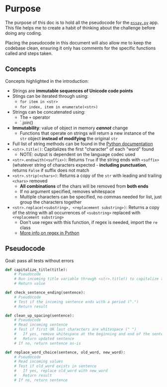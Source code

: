 # Purpose

The purpose of this doc is to hold all the pseudocode for the [`essay.py`](essay.py) app. This file helps me to create a habit of thinking about the challenge before doing any coding.

Placing the pseudocode in this document will also allow me to keep the codebase clean, ensuring it only has comments for the specific functions called and steps taken.

## Concepts

Concepts highlighted in the introduction:

- Strings are **immutable sequences of Unicode code points**
- Stings can be iterated through using:
  - `for item in <str>`
  - `for index, item in enumerate(<str>)`
- Strings can be concatenated using:
  - The `+` operator
  - `<string>.join(<iterable>)
- **Immutability**: value of object in memory ***cannot*** change
  - Functions that operate on strings will return a new instance of the `str` object **instead of modifying** the original `str`
- Full list of string methods can be found in the [Python documentation](https://docs.python.org/3/library/stdtypes.html#string-methods)
- `<str>.title()`: Capitalizes the first "character" of each "word" found
  - NOTE: output is dependent on the language codec used
- `<str>.endswith(<suffix>)`: Returns `True` if the string ends with `<suffix>` (whatever string of characters expected - **including punctuation**, returns `False` if suffix does not match
- `<str>.strip(<chars>)`: Returns a copy of the `str` with leading and trailing `<chars>` removed
  - **All combinations** of the chars will be removed from **both ends**
  - If no argument specified, removes whitespace
  - Multiple characters can be specified, no commas needed for list, just group the characters together
- `<str>.replace(<substring>, <replacement substring>)`: Returns a copy of the string with all occurrences of `<substring>` replaced with `<replacement substring>`
  - Don't use regex with this function, if regex is needed, import the `re` class
  - [More info on regex in Python](https://docs.python.org/3/howto/regex.html)

## Pseudocode

Goal: pass all tests without errors

```Python
def capitalize_title(title):
    # Pseudocode
    # Run incoming title variable through <str>.title() to capitalize the string
    # Return value

def check_sentence_ending(sentence):
    # Pseudocode
    # Test if the incoming sentence ends with a period (".")
    # Return result

def clean_up_spacing(sentence):
    # Pseudocode
    # Read incoming sentence
    # Test if first OR last characters are whitespace (" ")
    #   If yes, remove whitespace at the beginning and end of the sentence
    #   Return updated sentence
    # If no, return sentence as-is

def replace_word_choice(sentence, old_word, new_word):
    # Pseudocode
    # Read incoming values
    # Test if old_word exists in sentence
    #   If yes, replace old_word with new_word
    #   Return result
    # If no, return sentence


```
